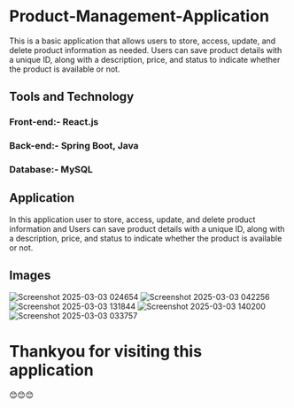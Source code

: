 # Product-Management-Application
This is a basic application that allows users to store, access, update, and delete product information as needed.
Users can save product details with a unique ID, along with a description, price, and status to indicate whether the product is available or not.
## Tools and Technology
### Front-end:- React.js
### Back-end:- Spring Boot, Java
### Database:- MySQL
## Application
In this application user to store, access, update, and delete product information and Users can save product details with a unique ID, along with a description, price, and status to indicate whether the product is available or not.
## Images
![Screenshot 2025-03-03 024654](https://github.com/user-attachments/assets/e2ea135b-555d-48bc-a9d9-f39c08021089)
![Screenshot 2025-03-03 042256](https://github.com/user-attachments/assets/92b10457-e2e6-49b5-891f-aa74e66163c3)
![Screenshot 2025-03-03 131844](https://github.com/user-attachments/assets/3a1f8c45-a891-4632-8a53-81dfd880d676)
![Screenshot 2025-03-03 140200](https://github.com/user-attachments/assets/08b22e14-b74c-4250-9b4f-07da8e578b21)
![Screenshot 2025-03-03 033757](https://github.com/user-attachments/assets/8cd7a891-479e-4ce2-a74f-159c87b5e264)
# Thankyou for visiting this application
😊😊😊
